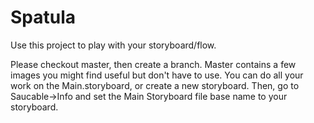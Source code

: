 # Spatula

Use this project to play with your storyboard/flow.

Please checkout master, then create a branch. Master contains a few images you might find useful but don't have to use. You can do all your work on the Main.storyboard, or create a new storyboard. Then, go to Saucable->Info and set the Main Storyboard file base name to your storyboard.
